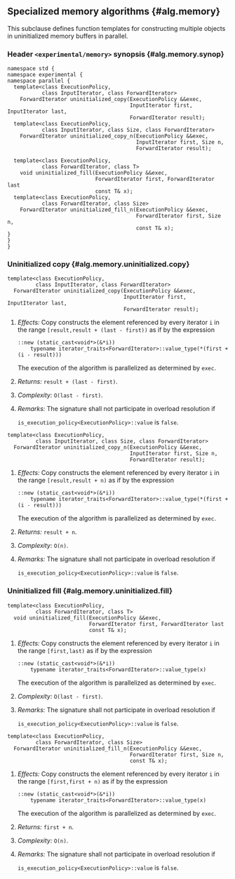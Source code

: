 ## Specialized memory algorithms {#alg.memory}

This subclause defines function templates for constructing multiple objects in uninitialized memory buffers in parallel.

### Header `<experimental/memory>` synopsis {#alg.memory.synop}

```
namespace std {
namespace experimental {
namespace parallel {
  template<class ExecutionPolicy,
           class InputIterator, class ForwardIterator>
    ForwardIterator uninitialized_copy(ExecutionPolicy &&exec,
                                       InputIterator first, InputIterator last,
                                       ForwardIterator result);
  template<class ExecutionPolicy,
           class InputIterator, class Size, class ForwardIterator>
    ForwardIterator uninitialized_copy_n(ExecutionPolicy &&exec,
                                         InputIterator first, Size n,
                                         ForwardIterator result);

  template<class ExecutionPolicy,
           class ForwardIterator, class T>
    void uninitialized_fill(ExecutionPolicy &&exec,
                            ForwardIterator first, ForwardIterator last
                            const T& x);
  template<class ExecutionPolicy,
           class ForwardIterator, class Size>
    ForwardIterator uninitialized_fill_n(ExecutionPolicy &&exec,
                                         ForwardIterator first, Size n,
                                         const T& x);
}
}
}
```

### Uninitialized copy {#alg.memory.uninitialized.copy}

```
template<class ExecutionPolicy,
         class InputIterator, class ForwardIterator>
  ForwardIterator uninitialized_copy(ExecutionPolicy &&exec,
                                     InputIterator first, InputIterator last,
                                     ForwardIterator result);
```

1. *Effects:* Copy constructs the element referenced by every iterator `i` in the range `[result,result + (last - first))` as if by the expression

    ```
    ::new (static_cast<void*>(&*i))
        typename iterator_traits<ForwardIterator>::value_type(*(first + (i - result)))
    ```
    
    The execution of the algorithm is parallelized as determined by `exec`.

2. *Returns:* `result + (last - first)`.

3. *Complexity:* `O(last - first)`.

4. *Remarks:* The signature shall not participate in overload resolution if

    `is_execution_policy<ExecutionPolicy>::value` is `false`.

```
template<class ExecutionPolicy,
         class InputIterator, class Size, class ForwardIterator>
  ForwardIterator uninitialized_copy_n(ExecutionPolicy &&exec,
                                       InputIterator first, Size n,
                                       ForwardIterator result);
```

1. *Effects:* Copy constructs the element referenced by every iterator `i` in the range `[result,result + n)` as if by the expression

    ```
    ::new (static_cast<void*>(&*i))
        typename iterator_traits<ForwardIterator>::value_type(*(first + (i - result)))
    ```
   
   The execution of the algorithm is parallelized as determined by `exec`.

2. *Returns:* `result + n`.

3. *Complexity:* `O(n)`.

4. *Remarks:* The signature shall not participate in overload resolution if

    `is_execution_policy<ExecutionPolicy>::value` is `false`.

### Uninitialized fill {#alg.memory.uninitialized.fill}

```
template<class ExecutionPolicy,
         class ForwardIterator, class T>
  void uninitialized_fill(ExecutionPolicy &&exec,
                          ForwardIterator first, ForwardIterator last
                          const T& x);
```

1. *Effects:* Copy constructs the element referenced by every iterator `i` in the range `[first,last)` as if by the expression

    ```
    ::new (static_cast<void*>(&*i))
        typename iterator_traits<ForwardIterator>::value_type(x)
    ```

   The execution of the algorithm is parallelized as determined by `exec`.

2. *Complexity:* `O(last - first)`.

3. *Remarks:* The signature shall not participate in overload resolution if

    `is_execution_policy<ExecutionPolicy>::value` is `false`.

```
template<class ExecutionPolicy,
         class ForwardIterator, class Size>
  ForwardIterator uninitialized_fill_n(ExecutionPolicy &&exec,
                                       ForwardIterator first, Size n,
                                       const T& x);
```

1. *Effects:* Copy constructs the element referenced by every iterator `i` in the range `[first,first + n)` as if by the expression

    ```
    ::new (static_cast<void*>(&*i))
        typename iterator_traits<ForwardIterator>::value_type(x)
    ```

    The execution of the algorithm is parallelized as determined by `exec`.

2. *Returns:* `first + n`.

3. *Complexity:* `O(n)`.

4. *Remarks:* The signature shall not participate in overload resolution if

    `is_execution_policy<ExecutionPolicy>::value` is `false`.


